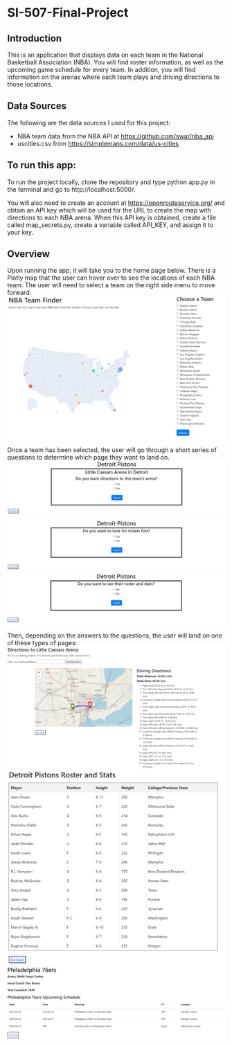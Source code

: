 # SI-507-Final-Project

## Introduction
This is an application that displays data on each team in the National Basketball Association (NBA). You will find roster information, as well as the upcoming game schedule for every team. In addition, you will find information on the arenas where each team plays and driving directions to those locations.

## Data Sources
The following are the data sources I used for this project:
* NBA team data from the NBA API at https://github.com/swar/nba_api
* uscities.csv from https://simplemaps.com/data/us-cities

## To run this app:
To run the project locally, clone the repository and type 
    python app.py 
in the terminal and go to http://localhost:5000/.

You will also need to create an account at https://openrouteservice.org/ and obtain an API key which will be used for the URL to create the map with directions to each NBA arena. When this API key is obtained, create a file called map_secrets.py, create a variable called API_KEY, and assign it to your key.

## Overview
Upon running the app, it will take you to the home page below. There is a Plotly map that the user can hover over to see the locations of each NBA team. The user will need to select a team on the right side menu to move forward.
![Home Page](/images/Home%20Page.png)

Once a team has been selected, the user will go through a short series of questions to determine which page they want to land on. 
![Question 1](/images/root_question.png)
![Tickets Question](/images/tickets.png)
![Roster Question](/images/roster_question.png)

Then, depending on the answers to the questions, the user will land on one of these types of pages:
![Directions Page](/images/directions.png)
![Roster Page](/images/roster_ex.png)
![Schedule Page](/images/schedule.png)